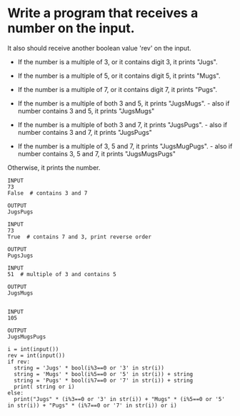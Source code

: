 # Write a program that receives a number on the input.
It also should receive another boolean value 'rev' on the input. 

  - If the number is a multiple of 3, or it contains digit 3, it prints "Jugs". 
  - If the number is a multiple of 5, or it contains digit 5, it prints "Mugs".
  - If the number is a multiple of 7, or it contains digit 7, it prints "Pugs".

  - If the number is a multiple of both 3 and 5, it prints "JugsMugs".
        - also if number contains 3 and 5, it prints "JugsMugs"
  - If the number is a multiple of both 3 and 7, it prints "JugsPugs".
        - also if number contains 3 and 7, it prints "JugsPugs"
  - If the number is a multiple of 3, 5 and 7, it prints "JugsMugPugs".
        - also if number contains 3, 5 and 7, it prints "JugsMugsPugs"

Otherwise, it prints the number.


```
INPUT 
73 
False  # contains 3 and 7

OUTPUT
JugsPugs

INPUT 
73 
True  # contains 7 and 3, print reverse order

OUTPUT
PugsJugs

INPUT 
51  # multiple of 3 and contains 5

OUTPUT
JugsMugs


INPUT 
105

OUTPUT 
JugsMugsPugs
```
```
i = int(input()) 
rev = int(input())
if rev: 
  string = 'Jugs' * bool(i%3==0 or '3' in str(i))
  string = 'Mugs' * bool(i%5==0 or '5' in str(i)) + string 
  string = 'Pugs' * bool(i%7==0 or '7' in str(i)) + string 
  print( string or i) 
else: 
  print("Jugs" * (i%3==0 or '3' in str(i)) + "Mugs" * (i%5==0 or '5' in str(i)) + "Pugs" * (i%7==0 or '7' in str(i)) or i)
```
